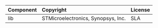 | Component                                                                      | Copyright                                                                                                                                                                                                                                                                                                                 | License                                   |
|:---------                                                                      |:----------                                                                                                                                                                                                                                                                                                                |:-------                                   |                              
| lib                                                                            | STMicroelectronics, Synopsys, Inc.                                                                                                                                                                                                                                                                                        | SLA                                       |
